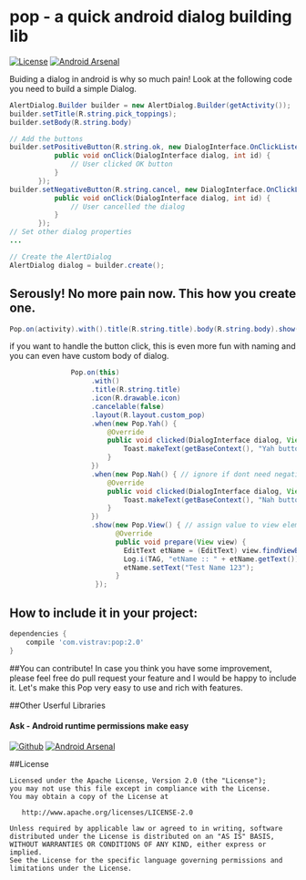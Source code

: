 # pop - a quick android dialog building lib
[![License](https://img.shields.io/badge/license-Apache%202-blue.svg)](https://www.apache.org/licenses/LICENSE-2.0) [![Android Arsenal](https://img.shields.io/badge/Android%20Arsenal-Pop-green.svg?style=true)](https://android-arsenal.com/details/1/3400)

Buiding a dialog in android is why so much pain! Look at the following code you need to build a simple Dialog.
```java
AlertDialog.Builder builder = new AlertDialog.Builder(getActivity());
builder.setTitle(R.string.pick_toppings);
builder.setBody(R.string.body)

// Add the buttons
builder.setPositiveButton(R.string.ok, new DialogInterface.OnClickListener() {
           public void onClick(DialogInterface dialog, int id) {
               // User clicked OK button
           }
       });
builder.setNegativeButton(R.string.cancel, new DialogInterface.OnClickListener() {
           public void onClick(DialogInterface dialog, int id) {
               // User cancelled the dialog
           }
       });
// Set other dialog properties
...

// Create the AlertDialog
AlertDialog dialog = builder.create();
```

## Serously! No more pain now. This how you create one.

```java
Pop.on(activity).with().title(R.string.title).body(R.string.body).show();
```
if you want to handle the button click, this is even more fun with naming and you can even have custom body of dialog.
```java
               Pop.on(this)
                    .with()
                    .title(R.string.title)
                    .icon(R.drawable.icon)
                    .cancelable(false)
                    .layout(R.layout.custom_pop)
                    .when(new Pop.Yah() {
                        @Override
                        public void clicked(DialogInterface dialog, View view) {
                            Toast.makeText(getBaseContext(), "Yah button clicked", Toast.LENGTH_LONG).show();
                        }
                    })
                    .when(new Pop.Nah() { // ignore if dont need negative button
                        @Override
                        public void clicked(DialogInterface dialog, View view) {
                            Toast.makeText(getBaseContext(), "Nah button clicked", Toast.LENGTH_LONG).show();
                        }
                    })
                    .show(new Pop.View() { // assign value to view element
                          @Override
                          public void prepare(View view) {
                            EditText etName = (EditText) view.findViewById(R.id.et_name);
                            Log.i(TAG, "etName :: " + etName.getText());
                            etName.setText("Test Name 123");
                          }
                     });
```
## How to include it in your project:

```groovy
dependencies {
	compile 'com.vistrav:pop:2.0'
}
``` 
##You can contribute!
In case you think you have some improvement, please feel free do pull request your feature and I would be happy to include it. Let's make this Pop very easy to use and rich with features.

##Other Userful Libraries
#### Ask - Android runtime permissions make easy
[![Github](https://img.shields.io/badge/github-Ask-orange.svg)](https://github.com/00ec454/Ask) [![Android Arsenal](https://img.shields.io/badge/Android%20Arsenal-Ask-brightgreen.svg?style=flat)](http://android-arsenal.com/details/1/3465)

##License

    Licensed under the Apache License, Version 2.0 (the "License");
    you may not use this file except in compliance with the License.
    You may obtain a copy of the License at

       http://www.apache.org/licenses/LICENSE-2.0

    Unless required by applicable law or agreed to in writing, software
    distributed under the License is distributed on an "AS IS" BASIS,
    WITHOUT WARRANTIES OR CONDITIONS OF ANY KIND, either express or implied.
    See the License for the specific language governing permissions and
    limitations under the License.
